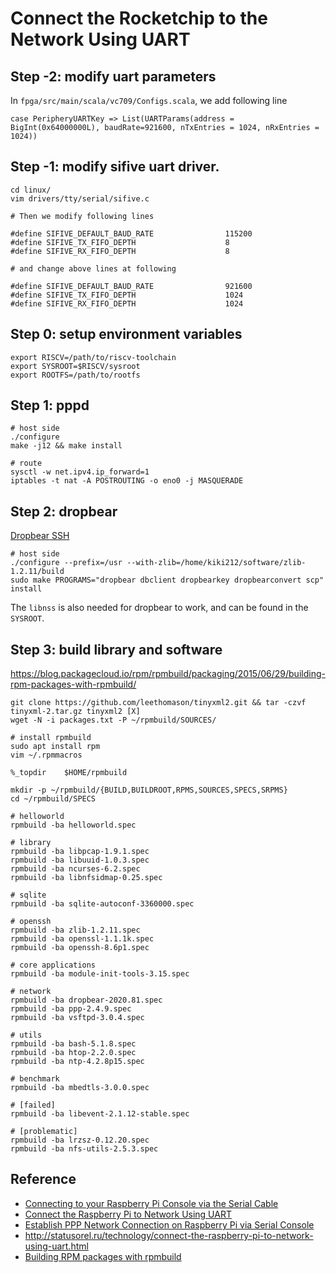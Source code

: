 # Connect the Rocketchip to the Network Using UART
## Step -2: modify uart parameters
In `fpga/src/main/scala/vc709/Configs.scala`, we add following line
```
case PeripheryUARTKey => List(UARTParams(address = BigInt(0x64000000L), baudRate=921600, nTxEntries = 1024, nRxEntries = 1024))
```

## Step -1: modify sifive uart driver.
```
cd linux/
vim drivers/tty/serial/sifive.c

# Then we modify following lines

#define SIFIVE_DEFAULT_BAUD_RATE                115200
#define SIFIVE_TX_FIFO_DEPTH                    8
#define SIFIVE_RX_FIFO_DEPTH                    8

# and change above lines at following

#define SIFIVE_DEFAULT_BAUD_RATE                921600
#define SIFIVE_TX_FIFO_DEPTH                    1024
#define SIFIVE_RX_FIFO_DEPTH                    1024
```

## Step 0: setup environment variables
```
export RISCV=/path/to/riscv-toolchain
export SYSROOT=$RISCV/sysroot
export ROOTFS=/path/to/rootfs

```
## Step 1: pppd
```
# host side
./configure
make -j12 && make install

# route
sysctl -w net.ipv4.ip_forward=1
iptables -t nat -A POSTROUTING -o eno0 -j MASQUERADE
```

## Step 2: dropbear
[Dropbear SSH](https://matt.ucc.asn.au/dropbear/dropbear.html)
```
# host side
./configure --prefix=/usr --with-zlib=/home/kiki212/software/zlib-1.2.11/build
sudo make PROGRAMS="dropbear dbclient dropbearkey dropbearconvert scp" install
```

The `libnss` is also needed for dropbear to work, and can be found in the `SYSROOT`.

## Step 3: build library and software
https://blog.packagecloud.io/rpm/rpmbuild/packaging/2015/06/29/building-rpm-packages-with-rpmbuild/

```
git clone https://github.com/leethomason/tinyxml2.git && tar -czvf tinyxml-2.tar.gz tinyxml2 [X]
wget -N -i packages.txt -P ~/rpmbuild/SOURCES/

# install rpmbuild
sudo apt install rpm
vim ~/.rpmmacros

%_topdir    $HOME/rpmbuild

mkdir -p ~/rpmbuild/{BUILD,BUILDROOT,RPMS,SOURCES,SPECS,SRPMS}
cd ~/rpmbuild/SPECS

# helloworld
rpmbuild -ba helloworld.spec

# library
rpmbuild -ba libpcap-1.9.1.spec
rpmbuild -ba libuuid-1.0.3.spec
rpmbuild -ba ncurses-6.2.spec
rpmbuild -ba libnfsidmap-0.25.spec

# sqlite
rpmbuild -ba sqlite-autoconf-3360000.spec

# openssh
rpmbuild -ba zlib-1.2.11.spec
rpmbuild -ba openssl-1.1.1k.spec
rpmbuild -ba openssh-8.6p1.spec

# core applications
rpmbuild -ba module-init-tools-3.15.spec

# network
rpmbuild -ba dropbear-2020.81.spec
rpmbuild -ba ppp-2.4.9.spec
rpmbuild -ba vsftpd-3.0.4.spec

# utils 
rpmbuild -ba bash-5.1.8.spec
rpmbuild -ba htop-2.2.0.spec
rpmbuild -ba ntp-4.2.8p15.spec

# benchmark
rpmbuild -ba mbedtls-3.0.0.spec

# [failed]
rpmbuild -ba libevent-2.1.12-stable.spec

# [problematic]
rpmbuild -ba lrzsz-0.12.20.spec
rpmbuild -ba nfs-utils-2.5.3.spec
```

## Reference
* [Connecting to your Raspberry Pi Console via the Serial Cable](https://medium.com/@sarala.saraswati/connecting-to-your-raspberry-pi-console-via-the-serial-cable-44d7df95f03e)
* [Connect the Raspberry Pi to Network Using UART](https://www.instructables.com/Connect-the-Raspberry-Pi-to-network-using-UART/)
* [Establish PPP Network Connection on Raspberry Pi via Serial Console](https://docs.j7k6.org/raspberry-pi-ppp-network-serial-console/)
* http://statusorel.ru/technology/connect-the-raspberry-pi-to-network-using-uart.html
* [Building RPM packages with rpmbuild](https://blog.packagecloud.io/rpm/rpmbuild/packaging/2015/06/29/building-rpm-packages-with-rpmbuild/)
